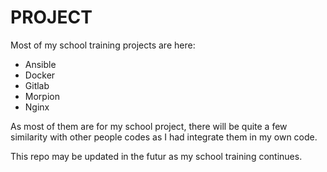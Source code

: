 # PROJECT

Most of my school training projects are here:

- Ansible
- Docker
- Gitlab
- Morpion
- Nginx

As most of them are for my school project, there will be quite a few similarity with other people codes as I had integrate them in my own code.

This repo may be updated in the futur as my school training continues.
